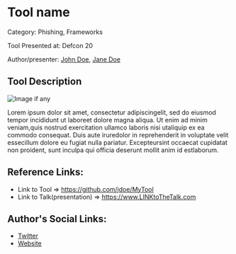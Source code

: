 # Tool name

Category: Phishing, Frameworks

Tool Presented at: Defcon 20

Author/presenter: [John Doe](http://site.com), [Jane Doe](http://site.com)

## Tool Description

![Image if any](https://image.jpg)

Lorem ipsum dolor sit amet, consectetur adipiscingelit, sed do eiusmod tempor incididunt ut laboreet dolore magna aliqua. Ut enim ad minim veniam,quis nostrud exercitation ullamco laboris nisi utaliquip ex ea commodo consequat. Duis aute iruredolor in reprehenderit in voluptate velit essecillum dolore eu fugiat nulla pariatur. Excepteursint occaecat cupidatat non proident, sunt inculpa qui officia deserunt mollit anim id estlaborum.

## Reference Links:

- Link to Tool => https://github.com/jdoe/MyTool
- Link to Talk(presentation) => https://www.LINKtoTheTalk.com

## Author's Social Links:

- [Twitter](#)
- [Website](#)
